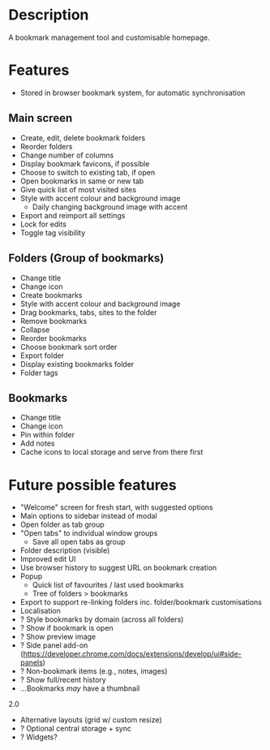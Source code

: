 # Description
A bookmark management tool and customisable homepage.

# Features
- Stored in browser bookmark system, for automatic synchronisation

## Main screen
- Create, edit, delete bookmark folders
- Reorder folders
- Change number of columns
- Display bookmark favicons, if possible
- Choose to switch to existing tab, if open
- Open bookmarks in same or new tab
- Give quick list of most visited sites
- Style with accent colour and background image
  - Daily changing background image with accent
- Export and reimport all settings
- Lock for edits
- Toggle tag visibility

## Folders (Group of bookmarks)
- Change title
- Change icon
- Create bookmarks
- Style with accent colour and background image
- Drag bookmarks, tabs, sites to the folder
- Remove bookmarks
- Collapse
- Reorder bookmarks
- Choose bookmark sort order
- Export folder
- Display existing bookmarks folder
- Folder tags

## Bookmarks
- Change title
- Change icon
- Pin within folder
- Add notes
- Cache icons to local storage and serve from there first

# Future possible features
- "Welcome" screen for fresh start, with suggested options
- Main options to sidebar instead of modal
- Open folder as tab group
- "Open tabs" to individual window groups
  - Save all open tabs as group
- Folder description (visible)
- Improved edit UI
- Use browser history to suggest URL on bookmark creation
- Popup
  - Quick list of favourites / last used bookmarks
  - Tree of folders > bookmarks
- Export to support re-linking folders inc. folder/bookmark customisations
- Localisation
- ? Style bookmarks by domain (across all folders)
- ? Show if bookmark is open
- ? Show preview image
- ? Side panel add-on (https://developer.chrome.com/docs/extensions/develop/ui#side-panels)
- ? Non-bookmark items (e.g., notes, images)
- ? Show full/recent history
- ...Bookmarks _may_ have a thumbnail

2.0
- Alternative layouts (grid w/ custom resize)
- ? Optional central storage + sync
- ? Widgets?